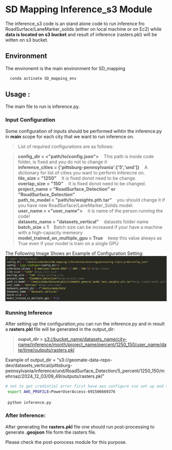 # SD Mapping Inference_s3 Module
The inference_s3 code is an stand alone code to run inference fro RoadSurface/LaneMarker_solids (either on local machine or on Ec2) while **data is located on s3 bucket** and result of inference (rasters.pkl) will be witten on s3 bucket.


## Environment
The environemt is the main environment for SD_mapping
```bash
  conda activate SD_mapping_env
```
## Usage : 
The main file to run is inference.py. 


### Input Configuration
Some configuration of inputs should be performed wihtin the inference.py in __main__ scope for each city that we want to run inference on.
> List of required configurations are as follows:

> **config_dir =  <"path/to/config.json">** &nbsp;&nbsp;&nbsp;This path is inside code folder, is fixed and you do not to change it <br>
> **inference_cities = {'pittsburg-pennsylvania':['5','und']}** &nbsp;&nbsp;&nbsp;A dictionary for list of cities you want to perform inferecne on. <br>
> **tile_size = "1250"** &nbsp;&nbsp;&nbsp;It is fixed donot need to be change. <br>
> **overlap_size = "150"** &nbsp;&nbsp;&nbsp;It is fixed donot need to be changed. <br>
> **project_name = "RoadSurface_Detection" or "RoudSurface_Detection"** <br>
> **path_to_model = "path/to/weights.pth.tar"** &nbsp;&nbsp;&nbsp;you should change it if you have new RoadSurface/LaneMarker_Solids model. <br>
> **user_name = <"user_name">** &nbsp;&nbsp;&nbsp;it is name of the person running the code! <br>
> **datasets_name = "datasets_vertical"** &nbsp;&nbsp;&nbsp;datasets folder name <br>
> **batch_size = 1** &nbsp;&nbsp;&nbsp;Batch size can be increased if your have a machine with a high-capacity memeory <br>
> **model_trained_on_multiple_gpu = True** &nbsp;&nbsp;&nbsp;keep this value always as True even if your model is train on a single GPU <br>

The Following Image Shows an Example of Configuration Setting: <br>
![image for inference configuration](imgs_readme/inference_config.png)


### Running Inference 
After setting up the configuration,you can run the inference.py and in result a **rasters.pkl** file will be generated in the output_dir:<br>
> **ouput_dir =** <s3://bucket_name/datasets_name/city-name/inference/month/project_name/percent/1250_150/user_name/date/time/outputs/rasters.pkl> <br>


Example of output_dir = "s3://geomate-data-repo-dev/datasets_vertical/pittsburg-pennsylvania/inference/und/RoadSurface_Detection/5_percent/1250_150/mehrnaz/2024_12_03/09_49/outputs/rasters.pkl"

```bash
# not to get credintial error first have aws configure sso set up and then run the following
 export AWS_PROFILE=PowerUserAccess-691506669376 
 
 python inference.py
```
### After Inference:
After generating the **rasters.pkl** file one should run post-processing to generate **.geojson** file form the rasters file. <br>

Please check the post-porocess module for this purpose. 







